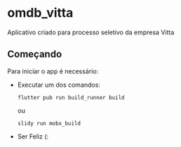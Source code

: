 # omdb_vitta

Aplicativo criado para processo seletivo da empresa Vitta

## Começando

Para iniciar o app é necessário:
- Executar um dos comandos: 
    ```
    flutter pub run build_runner build
    ```
    ou
    ```
    slidy run mobx_build
    ```
- Ser Feliz (:

